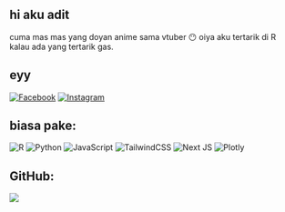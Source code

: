 ## hi aku adit
cuma mas mas yang doyan anime sama vtuber 😶 oiya aku tertarik di R kalau ada yang tertarik gas.


## eyy
[![Facebook](https://img.shields.io/badge/Facebook-%231877F2.svg?logo=Facebook&logoColor=white)](https://facebook.com/aditrachman) [![Instagram](https://img.shields.io/badge/Instagram-%23E4405F.svg?logo=Instagram&logoColor=white)](https://instagram.com/aditrachman23) 

## biasa pake:
![R](https://img.shields.io/badge/r-%23276DC3.svg?style=flat&logo=r&logoColor=white) ![Python](https://img.shields.io/badge/python-3670A0?style=flat&logo=python&logoColor=ffdd54) ![JavaScript](https://img.shields.io/badge/javascript-%23323330.svg?style=flat&logo=javascript&logoColor=%23F7DF1E) ![TailwindCSS](https://img.shields.io/badge/tailwindcss-%2338B2AC.svg?style=flat&logo=tailwind-css&logoColor=white) ![Next JS](https://img.shields.io/badge/Next-black?style=flat&logo=next.js&logoColor=white) ![Plotly](https://img.shields.io/badge/Plotly-%233F4F75.svg?style=flat&logo=plotly&logoColor=white)
## GitHub:

![](https://github-readme-stats.vercel.app/api/top-langs/?username=aditrachman&theme=dark&hide_border=true&include_all_commits=false&count_private=false&layout=compact)
